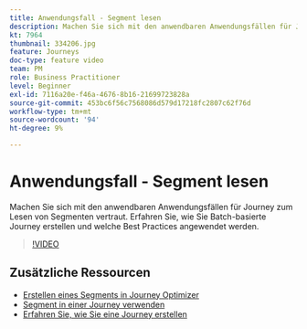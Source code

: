 ```yaml
---
title: Anwendungsfall - Segment lesen
description: Machen Sie sich mit den anwendbaren Anwendungsfällen für Journey zum Lesen von Segmenten vertraut. Erfahren Sie, wie Sie Batch-basierte Journey erstellen und welche Best Practices angewendet werden.
kt: 7964
thumbnail: 334206.jpg
feature: Journeys
doc-type: feature video
team: PM
role: Business Practitioner
level: Beginner
exl-id: 7116a20e-f46a-4676-8b16-21699723828a
source-git-commit: 453bc6f56c7568086d579d17218fc2807c62f76d
workflow-type: tm+mt
source-wordcount: '94'
ht-degree: 9%

---
```


# Anwendungsfall - Segment lesen

Machen Sie sich mit den anwendbaren Anwendungsfällen für Journey zum Lesen von Segmenten vertraut. Erfahren Sie, wie Sie Batch-basierte Journey erstellen und welche Best Practices angewendet werden.

>[!VIDEO](https://video.tv.adobe.com/v/334206?quality=12)

## Zusätzliche Ressourcen

* [Erstellen eines Segments in Journey Optimizer](https://experienceleague.adobe.com/docs/journey-optimizer/using/segment/creating-a-segment.html)
* [Segment in einer Journey verwenden](https://experienceleague.adobe.com/docs/journey-optimizer/using/orchestrate-journeys/about-journey-building/read-segment.html)
* [Erfahren Sie, wie Sie eine Journey erstellen](https://experienceleague.adobe.com/docs/journey-optimizer/using/orchestrate-journeys/create-journey/using-the-journey-designer.html)

